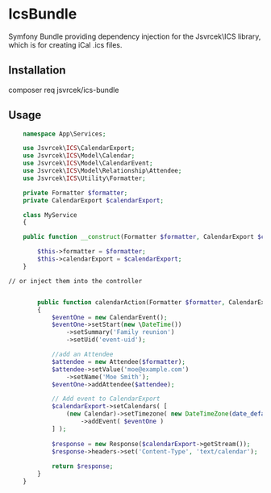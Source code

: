 IcsBundle
=========

Symfony Bundle providing dependency injection for the Jsvrcek\ICS library, which is for creating iCal .ics files.

## Installation

composer req jsvrcek/ics-bundle


## Usage

```php
    namespace App\Services;

    use Jsvrcek\ICS\CalendarExport;
    use Jsvrcek\ICS\Model\Calendar;
    use Jsvrcek\ICS\Model\CalendarEvent;
    use Jsvrcek\ICS\Model\Relationship\Attendee;
    use Jsvrcek\ICS\Utility\Formatter;

    private Formatter $formatter;
    private CalendarExport $calendarExport;

    class MyService
    {

    public function __construct(Formatter $formatter, CalendarExport $calendarExport) {

        $this->formatter = $formatter;
        $this->calendarExport = $calendarExport;
    }
```    


    // or inject them into the controller
```php

        public function calendarAction(Formatter $formatter, CalendarExport $calendarExport)
        {
            $eventOne = new CalendarEvent();
            $eventOne->setStart(new \DateTime())
                ->setSummary('Family reunion')
                ->setUid('event-uid');

            //add an Attendee
            $attendee = new Attendee($formatter);
            $attendee->setValue('moe@example.com')
                ->setName('Moe Smith');
            $eventOne->addAttendee($attendee);

            // Add event to CalendarExport
            $calendarExport->setCalendars( [
                (new Calendar)->setTimezone( new DateTimeZone(date_default_timezone_get()) )
                    ->addEvent( $eventOne )
            ] );
            
            $response = new Response($calendarExport->getStream());
            $response->headers->set('Content-Type', 'text/calendar');
            
            return $response;
        }
    }
